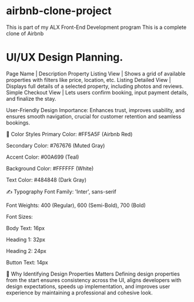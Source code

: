 # airbnb-clone-project
This is part of my ALX Front-End Development program
This is a complete clone of Airbnb

# UI/UX Design Planning.
Page Name             | Description
Property Listing View | Shows a grid of available properties with filters like price, location, etc.
Listing Detailed View | Displays full details of a selected property, including photos and reviews.
Simple Checkout View  | Lets users confirm booking, input payment details, and finalize the stay.

User-Friendly Design Importance: Enhances trust, improves usability, and ensures smooth navigation, crucial for customer retention and seamless bookings.

🎨 Color Styles
Primary Color: #FF5A5F (Airbnb Red)

Secondary Color: #767676 (Muted Gray)

Accent Color: #00A699 (Teal)

Background Color: #FFFFFF (White)

Text Color: #484848 (Dark Gray)

✍️ Typography
Font Family: 'Inter', sans-serif

Font Weights: 400 (Regular), 600 (Semi-Bold), 700 (Bold)

Font Sizes:

Body Text: 16px

Heading 1: 32px

Heading 2: 24px

Button Text: 14px

📌 Why Identifying Design Properties Matters
Defining design properties from the start ensures consistency across the UI, aligns developers with design expectations, speeds up implementation, and improves user experience by maintaining a professional and cohesive look.

